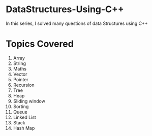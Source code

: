 # DataStructures-Using-C++
In this series, I solved many questions of data Structures using C++
# Topics Covered
1) Array
2) String 
3) Maths 
4) Vector 
5) Pointer
6) Recursion
7) Tree
8) Heap
9) Sliding window
10) Sorting
11) Queue
12) Linked List
13) Stack
14) Hash Map
